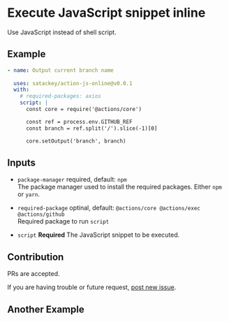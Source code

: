 # Execute JavaScript snippet inline
Use JavaScript instead of shell script.

## Example
```yaml
- name: Output current branch name
  
  uses: satackey/action-js-online@v0.0.1
  with:
    # required-packages: axios
    script: |
      const core = require('@actions/core')

      const ref = process.env.GITHUB_REF
      const branch = ref.split('/').slice(-1)[0]

      core.setOutput('branch', branch)
```

## Inputs
- `package-manager` required, default: `npm`  
  The package manager used to install the required packages.
  Either `npm` or `yarn`.

- `required-package` optinal, default: `@actions/core @actions/exec @actions/github`  
  Required package to run `script`

- `script` **Required**
    The JavaScript snippet to be executed.

## Contribution
PRs are accepted.

If you are having trouble or future request, [post new issue](https://github.com/satackey/action-js-inline/issues/new).

## Another Example